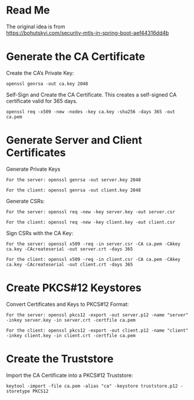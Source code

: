 # Read Me

The original idea is from  
https://bohutskyi.com/security-mtls-in-spring-boot-aef44316dd4b

# Generate the CA Certificate

Create the CA’s Private Key:

```
openssl genrsa -out ca.key 2048
```

Self-Sign and Create the CA Certificate. This creates a self-signed CA certificate valid for 365 days.

```
openssl req -x509 -new -nodes -key ca.key -sha256 -days 365 -out ca.pem
```

# Generate Server and Client Certificates

Generate Private Keys

```
For the server: openssl genrsa -out server.key 2048

For the client: openssl genrsa -out client.key 2048
```

Generate CSRs:

```
For the server: openssl req -new -key server.key -out server.csr

For the client: openssl req -new -key client.key -out client.csr
```

Sign CSRs with the CA Key:

```
For the server: openssl x509 -req -in server.csr -CA ca.pem -CAkey ca.key -CAcreateserial -out server.crt -days 365

For the client: openssl x509 -req -in client.csr -CA ca.pem -CAkey ca.key -CAcreateserial -out client.crt -days 365
```

# Create PKCS#12 Keystores

Convert Certificates and Keys to PKCS#12 Format:

```
For the server: openssl pkcs12 -export -out server.p12 -name "server" -inkey server.key -in server.crt -certfile ca.pem

For the client: openssl pkcs12 -export -out client.p12 -name "client" -inkey client.key -in client.crt -certfile ca.pem
```

# Create the Truststore

Import the CA Certificate into a PKCS#12 Truststore:

```
keytool -import -file ca.pem -alias "ca" -keystore truststore.p12 -storetype PKCS12
```

